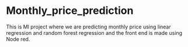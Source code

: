 # Monthly_price_prediction
This is Ml project where we are predicting monthly price using linear regression and random forest regression and the front end is made using Node red.

